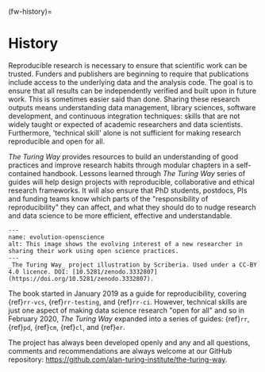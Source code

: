 (fw-history)=
# History

Reproducible research is necessary to ensure that scientific work can be trusted. Funders and publishers are beginning to require that publications include access to the underlying data and the analysis code. 
The goal is to ensure that all results can be independently verified and built upon in future work. 
This is sometimes easier said than done. 
Sharing these research outputs means understanding data management, library sciences, software development, and continuous integration techniques: skills that are not widely taught or expected of academic researchers and data scientists.
Furthermore, 'technical skill' alone is not sufficient for making research reproducible and open for all.

_The Turing Way_ provides resources to build an understanding of good practices and improve research habits through modular chapters in a self-contained handbook.
Lessons learned through _The Turing Way_ series of guides will help design projects with reproducible, collaborative and ethical research frameworks. 
It will also ensure that PhD students, postdocs, PIs and funding teams know which parts of the "responsibility of reproducibility" they can affect, and what they should do to nudge research and data science to be more efficient, effective and understandable.

```{figure} ../figures/evolution-openscience.jpg
---
name: evolution-openscience
alt: This image shows the evolving interest of a new researcher in sharing their work using open science practices.
---
_The Turing Way_ project illustration by Scriberia. Used under a CC-BY 4.0 licence. DOI: [10.5281/zenodo.3332807](https://doi.org/10.5281/zenodo.3332807).
```

The book started in January 2019 as a guide for reproducibility, covering {ref}`rr-vcs`, {ref}`rr-testing`, and {ref}`rr-ci`. However, technical skills are just one aspect of making data science research "open for all" and so in February 2020, _The Turing Way_ expanded into a series of guides: {ref}`rr`, {ref}`pd`, {ref}`cm`, {ref}`cl`, and {ref}`er`.

The project has always been developed openly and any and all questions, comments and recommendations are always welcome at our GitHub repository: https://github.com/alan-turing-institute/the-turing-way.
